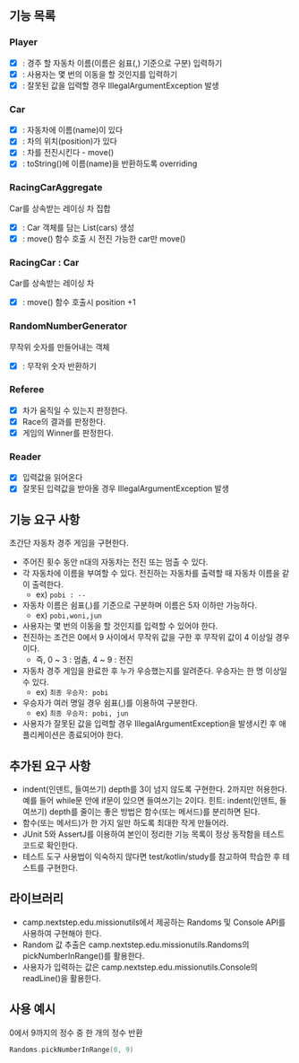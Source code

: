 ## 기능 목록

### Player
- [x] : 경주 할 자동차 이름(이름은 쉼표(,) 기준으로 구분) 입력하기
- [x] : 사용자는 몇 번의 이동을 할 것인지를 입력하기
- [x] : 잘못된 값을 입력할 경우 IllegalArgumentException 발생

### Car
- [x] : 자동차에 이름(name)이 있다  
- [x] : 차의 위치(position)가 있다
- [x] : 차를 전진시킨다 - move()
- [x] : toString()에 이름(name)을 반환하도록 overriding

### RacingCarAggregate
Car를 상속받는 레이싱 차 집합
- [x] : Car 객체를 담는 List(cars) 생성
- [x] : move() 함수 호출 시 전진 가능한 car만 move()

### RacingCar : Car
Car를 상속받는 레이싱 차
- [x] : move() 함수 호출시 position +1

### RandomNumberGenerator
무작위 숫자를 만들어내는 객체
- [x] : 무작위 숫자 반환하기

### Referee 
- [x] 차가 움직일 수 있는지 판정한다.
- [x] Race의 결과를 판정한다.
- [x] 게임의 Winner를 판정한다.

### Reader 
- [x] 입력값을 읽어온다
- [x] 잘못된 입력값을 받아올 경우 IllegalArgumentException 발생

## 기능 요구 사항
초간단 자동차 경주 게임을 구현한다.

- 주어진 횟수 동안 n대의 자동차는 전진 또는 멈출 수 있다.
- 각 자동차에 이름을 부여할 수 있다. 전진하는 자동차를 출력할 때 자동차 이름을 같이 출력한다.
    - ex) `pobi : --`
- 자동차 이름은 쉼표(,)를 기준으로 구분하며 이름은 5자 이하만 가능하다.
    - ex) `pobi,woni,jun`
- 사용자는 몇 번의 이동을 할 것인지를 입력할 수 있어야 한다.
- 전진하는 조건은 0에서 9 사이에서 무작위 값을 구한 후 무작위 값이 4 이상일 경우이다.
    - 즉, 0 ~ 3 : 멈춤, 4 ~ 9 : 전진
- 자동차 경주 게임을 완료한 후 누가 우승했는지를 알려준다. 우승자는 한 명 이상일 수 있다.
    - ex) `최종 우승자: pobi`
- 우승자가 여러 명일 경우 쉼표(,)를 이용하여 구분한다.
    - ex) `최종 우승자: pobi, jun`
- 사용자가 잘못된 값을 입력할 경우 IllegalArgumentException을 발생시킨 후 애플리케이션은 종료되어야 한다.

## 추가된 요구 사항

- indent(인덴트, 들여쓰기) depth를 3이 넘지 않도록 구현한다. 2까지만 허용한다. 예를 들어 while문 안에 if문이 있으면 들여쓰기는 2이다. 힌트: indent(인덴트, 들여쓰기) depth를
  줄이는 좋은 방법은 함수(또는 메서드)를 분리하면 된다.
- 함수(또는 메서드)가 한 가지 일만 하도록 최대한 작게 만들어라.
- JUnit 5와 AssertJ를 이용하여 본인이 정리한 기능 목록이 정상 동작함을 테스트 코드로 확인한다.
- 테스트 도구 사용법이 익숙하지 않다면 test/kotlin/study를 참고하여 학습한 후 테스트를 구현한다.

## 라이브러리

- camp.nextstep.edu.missionutils에서 제공하는 Randoms 및 Console API를 사용하여 구현해야 한다.
- Random 값 추출은 camp.nextstep.edu.missionutils.Randoms의 pickNumberInRange()를 활용한다.
- 사용자가 입력하는 값은 camp.nextstep.edu.missionutils.Console의 readLine()을 활용한다.

## 사용 예시

0에서 9까지의 정수 중 한 개의 정수 반환

```kotlin
Randoms.pickNumberInRange(0, 9)
```
